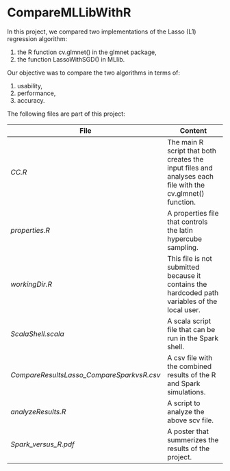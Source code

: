 # CompareMLLibWithR
In this project, we compared two implementations of the Lasso (L1) regression algorithm:
1) the R function cv.glmnet() in the glmnet package, 
2) the function LassoWithSGD() in MLlib. 

Our objective was to compare the two algorithms in terms of:
1) usability,
2) performance,
3) accuracy.

The following files are part of this project:

File | Content
------------ | -------------
*CC.R*|The main R script that both creates the input files and analyses each file with the cv.glmnet() function.
*properties.R*|A properties file that controls the latin hypercube sampling. 
*workingDir.R*|This file is not submitted because it contains the hardcoded path variables of the local user.
*ScalaShell.scala*|A scala script file that can be run in the Spark shell.
*CompareResultsLasso_CompareSparkvsR.csv*|A csv file with the combined results of the R and Spark simulations.                  
*analyzeResults.R*|A script to analyze the above scv file.
*Spark_versus_R.pdf*|A poster that summerizes the results of the project.
